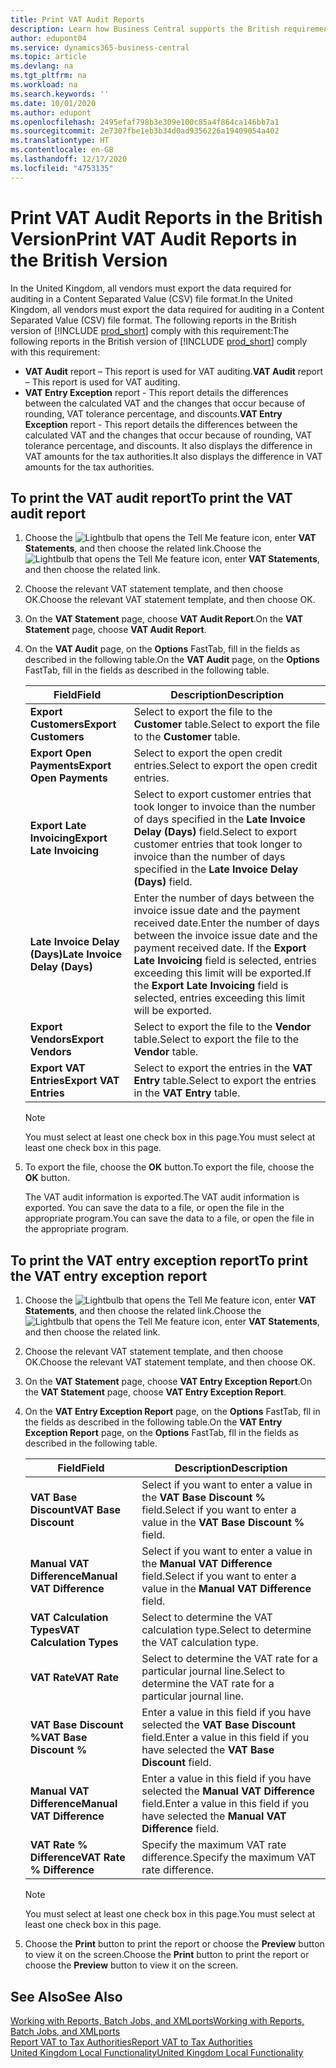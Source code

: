 ```yaml
---
title: Print VAT Audit Reports
description: Learn how Business Central supports the British requirements for VAT audits.
author: edupont04
ms.service: dynamics365-business-central
ms.topic: article
ms.devlang: na
ms.tgt_pltfrm: na
ms.workload: na
ms.search.keywords: ''
ms.date: 10/01/2020
ms.author: edupont
ms.openlocfilehash: 2495efaf798b3e309e100c85a4f864ca146bb7a1
ms.sourcegitcommit: 2e7307fbe1eb3b34d0ad9356226a19409054a402
ms.translationtype: HT
ms.contentlocale: en-GB
ms.lasthandoff: 12/17/2020
ms.locfileid: "4753135"
---
```

# <a name="print-vat-audit-reports-in-the-british-version"></a><span data-ttu-id="5e6c2-103">Print VAT Audit Reports in the British Version</span><span class="sxs-lookup"><span data-stu-id="5e6c2-103">Print VAT Audit Reports in the British Version</span></span>

<span data-ttu-id="5e6c2-104">In the United Kingdom, all vendors must export the data required for auditing in a Content Separated Value (CSV) file format.</span><span class="sxs-lookup"><span data-stu-id="5e6c2-104">In the United Kingdom, all vendors must export the data required for auditing in a Content Separated Value (CSV) file format.</span></span> <span data-ttu-id="5e6c2-105">The following reports in the British version of [!INCLUDE [prod_short](../../includes/prod_short.md)] comply with this requirement:</span><span class="sxs-lookup"><span data-stu-id="5e6c2-105">The following reports in the British version of [!INCLUDE [prod_short](../../includes/prod_short.md)] comply with this requirement:</span></span>  

- <span data-ttu-id="5e6c2-106">**VAT Audit**  report – This report is used for VAT auditing.</span><span class="sxs-lookup"><span data-stu-id="5e6c2-106">**VAT Audit**  report – This report is used for VAT auditing.</span></span>  
- <span data-ttu-id="5e6c2-107">**VAT Entry Exception** report - This report details the differences between the calculated VAT and the changes that occur because of rounding, VAT tolerance percentage, and discounts.</span><span class="sxs-lookup"><span data-stu-id="5e6c2-107">**VAT Entry Exception** report - This report details the differences between the calculated VAT and the changes that occur because of rounding, VAT tolerance percentage, and discounts.</span></span> <span data-ttu-id="5e6c2-108">It also displays the difference in VAT amounts for the tax authorities.</span><span class="sxs-lookup"><span data-stu-id="5e6c2-108">It also displays the difference in VAT amounts for the tax authorities.</span></span>  

## <a name="to-print-the-vat-audit-report"></a><span data-ttu-id="5e6c2-109">To print the VAT audit report</span><span class="sxs-lookup"><span data-stu-id="5e6c2-109">To print the VAT audit report</span></span>  

1. <span data-ttu-id="5e6c2-110">Choose the ![Lightbulb that opens the Tell Me feature](../../media/ui-search/search_small.png "Tell me what you want to do") icon, enter **VAT Statements**, and then choose the related link.</span><span class="sxs-lookup"><span data-stu-id="5e6c2-110">Choose the ![Lightbulb that opens the Tell Me feature](../../media/ui-search/search_small.png "Tell me what you want to do") icon, enter **VAT Statements**, and then choose the related link.</span></span>  
2. <span data-ttu-id="5e6c2-111">Choose the relevant VAT statement template, and then choose OK.</span><span class="sxs-lookup"><span data-stu-id="5e6c2-111">Choose the relevant VAT statement template, and then choose OK.</span></span>
3. <span data-ttu-id="5e6c2-112">On the **VAT Statement** page, choose **VAT Audit Report**.</span><span class="sxs-lookup"><span data-stu-id="5e6c2-112">On the **VAT Statement** page, choose **VAT Audit Report**.</span></span>
4. <span data-ttu-id="5e6c2-113">On the **VAT Audit** page, on the **Options** FastTab, fill in the fields as described in the following table.</span><span class="sxs-lookup"><span data-stu-id="5e6c2-113">On the **VAT Audit** page, on the **Options** FastTab, fill in the fields as described in the following table.</span></span>  

    |<span data-ttu-id="5e6c2-114">Field</span><span class="sxs-lookup"><span data-stu-id="5e6c2-114">Field</span></span>|<span data-ttu-id="5e6c2-115">Description</span><span class="sxs-lookup"><span data-stu-id="5e6c2-115">Description</span></span>|  
    |-----|-----------|  
    |<span data-ttu-id="5e6c2-116">**Export Customers**</span><span class="sxs-lookup"><span data-stu-id="5e6c2-116">**Export Customers**</span></span>|<span data-ttu-id="5e6c2-117">Select to export the file to the **Customer** table.</span><span class="sxs-lookup"><span data-stu-id="5e6c2-117">Select to export the file to the **Customer** table.</span></span>|  
    |<span data-ttu-id="5e6c2-118">**Export Open Payments**</span><span class="sxs-lookup"><span data-stu-id="5e6c2-118">**Export Open Payments**</span></span>|<span data-ttu-id="5e6c2-119">Select to export the open credit entries.</span><span class="sxs-lookup"><span data-stu-id="5e6c2-119">Select to export the open credit entries.</span></span>|  
    |<span data-ttu-id="5e6c2-120">**Export Late Invoicing**</span><span class="sxs-lookup"><span data-stu-id="5e6c2-120">**Export Late Invoicing**</span></span>|<span data-ttu-id="5e6c2-121">Select to export customer entries that took longer to invoice than the number of days specified in the **Late Invoice Delay (Days)** field.</span><span class="sxs-lookup"><span data-stu-id="5e6c2-121">Select to export customer entries that took longer to invoice than the number of days specified in the **Late Invoice Delay (Days)** field.</span></span>|  
    |<span data-ttu-id="5e6c2-122">**Late Invoice Delay (Days)**</span><span class="sxs-lookup"><span data-stu-id="5e6c2-122">**Late Invoice Delay (Days)**</span></span>|<span data-ttu-id="5e6c2-123">Enter the number of days between the invoice issue date and the payment received date.</span><span class="sxs-lookup"><span data-stu-id="5e6c2-123">Enter the number of days between the invoice issue date and the payment received date.</span></span> <span data-ttu-id="5e6c2-124">If the **Export Late Invoicing** field is selected, entries exceeding this limit will be exported.</span><span class="sxs-lookup"><span data-stu-id="5e6c2-124">If the **Export Late Invoicing** field is selected, entries exceeding this limit will be exported.</span></span>|  
    |<span data-ttu-id="5e6c2-125">**Export Vendors**</span><span class="sxs-lookup"><span data-stu-id="5e6c2-125">**Export Vendors**</span></span>|<span data-ttu-id="5e6c2-126">Select to export the file to the **Vendor** table.</span><span class="sxs-lookup"><span data-stu-id="5e6c2-126">Select to export the file to the **Vendor** table.</span></span>|  
    |<span data-ttu-id="5e6c2-127">**Export VAT Entries**</span><span class="sxs-lookup"><span data-stu-id="5e6c2-127">**Export VAT Entries**</span></span>|<span data-ttu-id="5e6c2-128">Select to export the entries in the **VAT Entry** table.</span><span class="sxs-lookup"><span data-stu-id="5e6c2-128">Select to export the entries in the **VAT Entry** table.</span></span>|  

    > [!NOTE]  
    >  <span data-ttu-id="5e6c2-129">You must select at least one check box in this page.</span><span class="sxs-lookup"><span data-stu-id="5e6c2-129">You must select at least one check box in this page.</span></span>  

5. <span data-ttu-id="5e6c2-130">To export the file, choose the **OK** button.</span><span class="sxs-lookup"><span data-stu-id="5e6c2-130">To export the file, choose the **OK** button.</span></span>  

    <span data-ttu-id="5e6c2-131">The VAT audit information is exported.</span><span class="sxs-lookup"><span data-stu-id="5e6c2-131">The VAT audit information is exported.</span></span> <span data-ttu-id="5e6c2-132">You can save the data to a file, or open the file in the appropriate program.</span><span class="sxs-lookup"><span data-stu-id="5e6c2-132">You can save the data to a file, or open the file in the appropriate program.</span></span>  

## <a name="to-print-the-vat-entry-exception-report"></a><span data-ttu-id="5e6c2-133">To print the VAT entry exception report</span><span class="sxs-lookup"><span data-stu-id="5e6c2-133">To print the VAT entry exception report</span></span>  

1. <span data-ttu-id="5e6c2-134">Choose the ![Lightbulb that opens the Tell Me feature](../../media/ui-search/search_small.png "Tell me what you want to do") icon, enter **VAT Statements**, and then choose the related link.</span><span class="sxs-lookup"><span data-stu-id="5e6c2-134">Choose the ![Lightbulb that opens the Tell Me feature](../../media/ui-search/search_small.png "Tell me what you want to do") icon, enter **VAT Statements**, and then choose the related link.</span></span>  
2. <span data-ttu-id="5e6c2-135">Choose the relevant VAT statement template, and then choose OK.</span><span class="sxs-lookup"><span data-stu-id="5e6c2-135">Choose the relevant VAT statement template, and then choose OK.</span></span>
3. <span data-ttu-id="5e6c2-136">On the **VAT Statement** page, choose **VAT Entry Exception Report**.</span><span class="sxs-lookup"><span data-stu-id="5e6c2-136">On the **VAT Statement** page, choose **VAT Entry Exception Report**.</span></span>  
4. <span data-ttu-id="5e6c2-137">On the **VAT Entry Exception Report** page, on the **Options** FastTab, fll in the fields as described in the following table.</span><span class="sxs-lookup"><span data-stu-id="5e6c2-137">On the **VAT Entry Exception Report** page, on the **Options** FastTab, fll in the fields as described in the following table.</span></span>  

    |<span data-ttu-id="5e6c2-138">Field</span><span class="sxs-lookup"><span data-stu-id="5e6c2-138">Field</span></span>|<span data-ttu-id="5e6c2-139">Description</span><span class="sxs-lookup"><span data-stu-id="5e6c2-139">Description</span></span>|  
    |---------------------------------|---------------------------------------|  
    |<span data-ttu-id="5e6c2-140">**VAT Base Discount**</span><span class="sxs-lookup"><span data-stu-id="5e6c2-140">**VAT Base Discount**</span></span>|<span data-ttu-id="5e6c2-141">Select if you want to enter a value in the **VAT Base Discount %** field.</span><span class="sxs-lookup"><span data-stu-id="5e6c2-141">Select if you want to enter a value in the **VAT Base Discount %** field.</span></span>|  
    |<span data-ttu-id="5e6c2-142">**Manual VAT Difference**</span><span class="sxs-lookup"><span data-stu-id="5e6c2-142">**Manual VAT Difference**</span></span>|<span data-ttu-id="5e6c2-143">Select if you want to enter a value in the **Manual VAT Difference** field.</span><span class="sxs-lookup"><span data-stu-id="5e6c2-143">Select if you want to enter a value in the **Manual VAT Difference** field.</span></span>|  
    |<span data-ttu-id="5e6c2-144">**VAT Calculation Types**</span><span class="sxs-lookup"><span data-stu-id="5e6c2-144">**VAT Calculation Types**</span></span>|<span data-ttu-id="5e6c2-145">Select to determine the VAT calculation type.</span><span class="sxs-lookup"><span data-stu-id="5e6c2-145">Select to determine the VAT calculation type.</span></span>|  
    |<span data-ttu-id="5e6c2-146">**VAT Rate**</span><span class="sxs-lookup"><span data-stu-id="5e6c2-146">**VAT Rate**</span></span>|<span data-ttu-id="5e6c2-147">Select to determine the VAT rate for a particular journal line.</span><span class="sxs-lookup"><span data-stu-id="5e6c2-147">Select to determine the VAT rate for a particular journal line.</span></span>|  
    |<span data-ttu-id="5e6c2-148">**VAT Base Discount %**</span><span class="sxs-lookup"><span data-stu-id="5e6c2-148">**VAT Base Discount %**</span></span>|<span data-ttu-id="5e6c2-149">Enter a value in this field if you have selected the **VAT Base Discount** field.</span><span class="sxs-lookup"><span data-stu-id="5e6c2-149">Enter a value in this field if you have selected the **VAT Base Discount** field.</span></span>|  
    |<span data-ttu-id="5e6c2-150">**Manual VAT Difference**</span><span class="sxs-lookup"><span data-stu-id="5e6c2-150">**Manual VAT Difference**</span></span>|<span data-ttu-id="5e6c2-151">Enter a value in this field if you have selected the **Manual VAT Difference** field.</span><span class="sxs-lookup"><span data-stu-id="5e6c2-151">Enter a value in this field if you have selected the **Manual VAT Difference** field.</span></span>|  
    |<span data-ttu-id="5e6c2-152">**VAT Rate % Difference**</span><span class="sxs-lookup"><span data-stu-id="5e6c2-152">**VAT Rate % Difference**</span></span>|<span data-ttu-id="5e6c2-153">Specify the maximum VAT rate difference.</span><span class="sxs-lookup"><span data-stu-id="5e6c2-153">Specify the maximum VAT rate difference.</span></span>|  

    > [!NOTE]  
    >  <span data-ttu-id="5e6c2-154">You must select at least one check box in this page.</span><span class="sxs-lookup"><span data-stu-id="5e6c2-154">You must select at least one check box in this page.</span></span>  

5. <span data-ttu-id="5e6c2-155">Choose the **Print** button to print the report or choose the **Preview** button to view it on the screen.</span><span class="sxs-lookup"><span data-stu-id="5e6c2-155">Choose the **Print** button to print the report or choose the **Preview** button to view it on the screen.</span></span>  

## <a name="see-also"></a><span data-ttu-id="5e6c2-156">See Also</span><span class="sxs-lookup"><span data-stu-id="5e6c2-156">See Also</span></span>

[<span data-ttu-id="5e6c2-157">Working with Reports, Batch Jobs, and XMLports</span><span class="sxs-lookup"><span data-stu-id="5e6c2-157">Working with Reports, Batch Jobs, and XMLports</span></span>](../../ui-work-report.md)  
[<span data-ttu-id="5e6c2-158">Report VAT to Tax Authorities</span><span class="sxs-lookup"><span data-stu-id="5e6c2-158">Report VAT to Tax Authorities</span></span>](../../finance-how-report-vat.md)  
[<span data-ttu-id="5e6c2-159">United Kingdom Local Functionality</span><span class="sxs-lookup"><span data-stu-id="5e6c2-159">United Kingdom Local Functionality</span></span>](united-kingdom-local-functionality.md)
